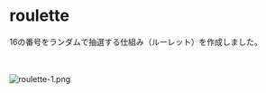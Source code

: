 # roulette
16の番号をランダムで抽選する仕組み（ルーレット）を作成しました。
<br>
<br>
<br>



![roulette-1.png](https://github.com/hamada-git/roulette/blob/master/roulette-1.png)
